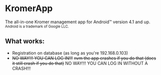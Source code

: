 # KromerApp
The all-in-one Kromer management app for Android:tm: version 4.1 and up. <sup>Android is a trademark of Google LLC.</sup>
## What works:
- Registration on database (as long as you're 192.168.0.103)
- ~~NO WAY!!! YOU CAN LOG IN!!!~~ ~~nvm the app crashes if you do that (does it still crash if you do that)~~ NO WAY!!! YOU CAN LOG IN WITHOUT A CRASH!!!
